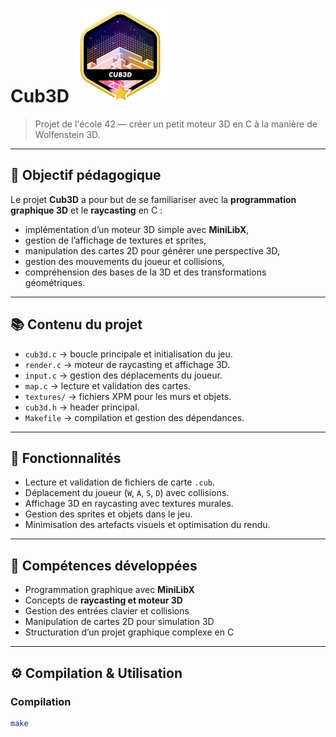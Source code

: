 # Cub3D ![42 Badge](https://github.com/Julien-Quinodoz/42-project-badges/blob/main/badges/cub3dm.png)</a>

> Projet de l'école 42 — créer un petit moteur 3D en C à la manière de Wolfenstein 3D.

---

## 🎯 Objectif pédagogique

Le projet **Cub3D** a pour but de se familiariser avec la **programmation graphique 3D** et le **raycasting** en C :
- implémentation d’un moteur 3D simple avec **MiniLibX**,
- gestion de l’affichage de textures et sprites,
- manipulation des cartes 2D pour générer une perspective 3D,
- gestion des mouvements du joueur et collisions,
- compréhension des bases de la 3D et des transformations géométriques.

---

## 📚 Contenu du projet

- `cub3d.c` → boucle principale et initialisation du jeu.
- `render.c` → moteur de raycasting et affichage 3D.
- `input.c` → gestion des déplacements du joueur.
- `map.c` → lecture et validation des cartes.
- `textures/` → fichiers XPM pour les murs et objets.
- `cub3d.h` → header principal.
- `Makefile` → compilation et gestion des dépendances.

---

## 🧩 Fonctionnalités

- Lecture et validation de fichiers de carte `.cub`.
- Déplacement du joueur (`W`, `A`, `S`, `D`) avec collisions.
- Affichage 3D en raycasting avec textures murales.
- Gestion des sprites et objets dans le jeu.
- Minimisation des artefacts visuels et optimisation du rendu.

---

## 🧠 Compétences développées

- Programmation graphique avec **MiniLibX**
- Concepts de **raycasting et moteur 3D**
- Gestion des entrées clavier et collisions
- Manipulation de cartes 2D pour simulation 3D
- Structuration d’un projet graphique complexe en C

---

## ⚙️ Compilation & Utilisation

### Compilation

```bash
make
